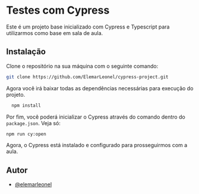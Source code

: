 
# Testes com Cypress

Este é um projeto base inicializado com Cypress e Typescript para utilizarmos como base em sala de aula.


## Instalação

Clone o repositório na sua máquina com o seguinte comando:

```bash
git clone https://github.com/ElemarLeonel/cypress-project.git
```

Agora você irá baixar todas as dependências necessárias para execução do projeto.

```bash
  npm install
```

Por fim, você poderá inicializar o Cypress através do comando dentro do `package.json`. Veja só:

```bash
npm run cy:open
```
    
Agora, o Cypress está instalado e configurado para prosseguirmos com a aula.
## Autor

- [@elemarleonel](https://www.github.com/elemarleonel)

